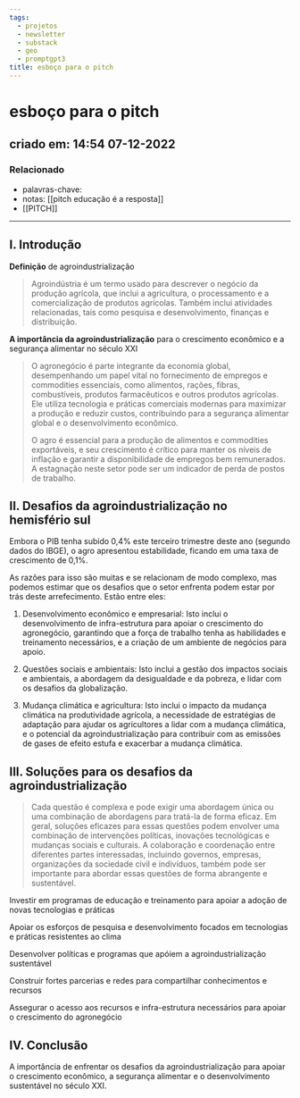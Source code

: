 ```yaml
---
tags:
  - projetos
  - newsletter
  - substack
  - geo
  - promptgpt3
title: esboço para o pitch
---
```

# esboço para o pitch
## criado em: 14:54 07-12-2022

### Relacionado
- palavras-chave: 
- notas: [[pitch educação é a resposta]]
- [[PITCH]]
---
## I. Introdução

**Definição** de agroindustrialização

>Agroindústria é um termo usado para descrever o negócio da produção agrícola, que inclui a agricultura, o processamento e a comercialização de produtos agrícolas. Também inclui atividades relacionadas, tais como pesquisa e desenvolvimento, finanças e distribuição.

**A importância da agroindustrialização** para o crescimento econômico e a segurança alimentar no século XXI

>O agronegócio é parte integrante da economia global, desempenhando um papel vital no fornecimento de empregos e commodities essenciais, como alimentos, rações, fibras, combustíveis, produtos farmacêuticos e outros produtos agrícolas. Ele utiliza tecnologia e práticas comerciais modernas para maximizar a produção e reduzir custos, contribuindo para a segurança alimentar global e o desenvolvimento econômico.
>
>O agro é essencial para a produção de alimentos e commodities exportáveis, e seu crescimento é crítico para manter os níveis de inflação e garantir a disponibilidade de empregos bem remunerados. A estagnação neste setor pode ser um indicador de perda de postos de trabalho.

## II. Desafios da agroindustrialização no hemisfério sul

Embora o PIB tenha subido 0,4% este terceiro trimestre deste ano (segundo dados do IBGE), o agro apresentou estabilidade, ficando em uma taxa de crescimento de 0,1%.

As razões para isso são muitas e se relacionam de modo complexo, mas podemos estimar que os desafios que o setor enfrenta podem estar por trás deste arrefecimento. Estão entre eles:
 
1. Desenvolvimento econômico e empresarial: Isto inclui o desenvolvimento de infra-estrutura para apoiar o crescimento do agronegócio, garantindo que a força de trabalho tenha as habilidades e treinamento necessários, e a criação de um ambiente de negócios para apoio.  
  
2. Questões sociais e ambientais: Isto inclui a gestão dos impactos sociais e ambientais, a abordagem da desigualdade e da pobreza, e lidar com os desafios da globalização.  
  
3. Mudança climática e agricultura: Isto inclui o impacto da mudança climática na produtividade agrícola, a necessidade de estratégias de adaptação para ajudar os agricultores a lidar com a mudança climática, e o potencial da agroindustrialização para contribuir com as emissões de gases de efeito estufa e exacerbar a mudança climática.


## III. Soluções para os desafios da agroindustrialização

> Cada questão é complexa e pode exigir uma abordagem única ou uma combinação de abordagens para tratá-la de forma eficaz. Em geral, soluções eficazes para essas questões podem envolver uma combinação de intervenções políticas, inovações tecnológicas e mudanças sociais e culturais. A colaboração e coordenação entre diferentes partes interessadas, incluindo governos, empresas, organizações da sociedade civil e indivíduos, também pode ser importante para abordar essas questões de forma abrangente e sustentável.

Investir em programas de educação e treinamento para apoiar a adoção de novas tecnologias e práticas

Apoiar os esforços de pesquisa e desenvolvimento focados em tecnologias e práticas resistentes ao clima

Desenvolver políticas e programas que apóiem a agroindustrialização sustentável

Construir fortes parcerias e redes para compartilhar conhecimentos e recursos

Assegurar o acesso aos recursos e infra-estrutura necessários para apoiar o crescimento do agronegócio

## IV. Conclusão

A importância de enfrentar os desafios da agroindustrialização para apoiar o crescimento econômico, a segurança alimentar e o desenvolvimento sustentável no século XXI.